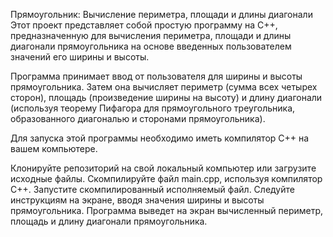 Прямоугольник: Вычисление периметра, площади и длины диагонали
Этот проект представляет собой простую программу на C++, предназначенную для вычисления периметра, площади и длины диагонали прямоугольника на основе введенных пользователем значений его ширины и высоты.

Программа принимает ввод от пользователя для ширины и высоты прямоугольника. Затем она вычисляет периметр (сумма всех четырех сторон), площадь (произведение ширины на высоту) и длину диагонали (используя теорему Пифагора для прямоугольного треугольника, образованного диагональю и сторонами прямоугольника).

Для запуска этой программы необходимо иметь компилятор C++ на вашем компьютере.

Клонируйте репозиторий на свой локальный компьютер или загрузите исходные файлы.
Скомпилируйте файл main.cpp, используя компилятор C++.
Запустите скомпилированный исполняемый файл.
Следуйте инструкциям на экране, вводя значения ширины и высоты прямоугольника.
Программа выведет на экран вычисленный периметр, площадь и длину диагонали прямоугольника.
